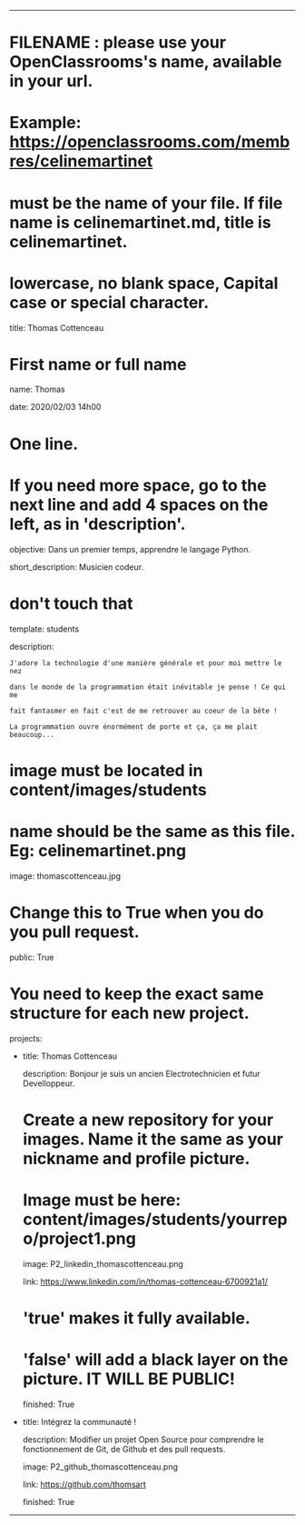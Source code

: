 ---


# FILENAME : please use your OpenClassrooms's name, available in your url.

# Example: https://openclassrooms.com/membres/celinemartinet

# must be the name of your file. If file name is celinemartinet.md, title is celinemartinet.

# lowercase, no blank space, Capital case or special character.

title: Thomas Cottenceau


# First name or full name

name: Thomas

date: 2020/02/03 14h00 


# One line.

# If you need more space, go to the next line and add 4 spaces on the left, as in 'description'.

objective: Dans un premier temps, apprendre le langage Python.

short_description: Musicien codeur.

# don't touch that

template: students

description:

    J'adore la technologie d'une manière générale et pour moi mettre le nez 
    
    dans le monde de la programmation était inévitable je pense ! Ce qui me 
    
    fait fantasmer en fait c'est de me retrouver au coeur de la bête ! 

    La programmation ouvre énormément de porte et ça, ça me plait beaucoup...


# image must be located in content/images/students

# name should be the same as this file. Eg: celinemartinet.png

image: thomascottenceau.jpg


# Change this to True when you do you pull request.

public: True


# You need to keep the exact same structure for each new project.

projects:

  - title: Thomas Cottenceau

    description: Bonjour je suis un ancien Electrotechnicien et futur Develloppeur. 

    # Create a new repository for your images. Name it the same as your nickname and profile picture.

    # Image must be here: content/images/students/yourrepo/project1.png

    image: P2_linkedin_thomascottenceau.png

    link: https://www.linkedin.com/in/thomas-cottenceau-6700921a1/

    # 'true' makes it fully available.

    # 'false' will add a black layer on the picture. IT WILL BE PUBLIC!

    finished: True

  - title: Intégrez la communauté !

    description: Modifier un projet Open Source pour comprendre le fonctionnement de Git, de Github et des pull requests. 

    image: P2_github_thomascottenceau.png

    link: https://github.com/thomsart

    finished: True


---